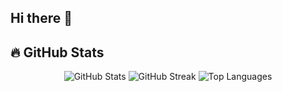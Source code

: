 ## Hi there 👋

## 🔥 GitHub Stats
<p align="center">
  <img src="https://github-readme-stats.vercel.app/api?username=Prantor-Hawlader
&show_icons=true&theme=radical&count_private=true" alt="GitHub Stats" />
  <img src="https://github-readme-streak-stats.herokuapp.com/?user=Prantor-Hawlader
&theme=radical" alt="GitHub Streak" />
  <img src="https://github-readme-stats.vercel.app/api/top-langs/?username=Prantor-Hawlader
&layout=compact&theme=radical" alt="Top Languages" />
</p>
